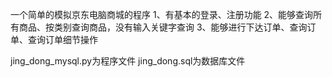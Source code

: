一个简单的模拟京东电脑商城的程序
1、有基本的登录、注册功能
2、能够查询所有商品、按类别查询商品，没有输入关键字查询
3、能够进行下达订单、查询订单、查询订单细节操作

jing_dong_mysql.py为程序文件
jing_dong.sql为数据库文件